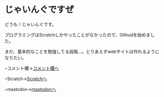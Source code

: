 # じゃいんぐですぜ
どうも！じゃいんぐです。

プログラミングはScratchしかやったことがなかったので、Githudを始めました。

まだ、基本的なことを勉強してる段階…。とりあえずwebサイトは作れるようになりたい。

◦コメント欄→<a href=https://github.com/JyaingFX/JYAING/issues/1>コメント欄へ</a>

◦Scratch→<a href=https://scratch.mit.edu/users/-JyaingFX-/>Scratchへ</a>

◦mastodon→<a href=https://mstdn.jp/@Jyaing416>mastodonへ</a>
